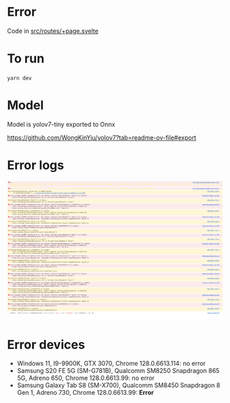 # Error

Code in [src/routes/+page.svelte](src/routes/+page.svelte)

# To run

`yarn dev`

# Model

Model is yolov7-tiny exported to Onnx

https://github.com/WongKinYiu/yolov7?tab=readme-ov-file#export

# Error logs

![Error logs](./docs/error_screen.png)

# Error devices

- Windows 11, I9-9900K, GTX 3070, Chrome 128.0.6613.114: no error
- Samsung S20 FE 5G (SM-G781B), Qualcomm SM8250 Snapdragon 865 5G, Adreno 650, Chrome 128.0.6613.99: no error
- Samsung Galaxy Tab S8 (SM-X700), Qualcomm SM8450 Snapdragon 8 Gen 1, Adreno 730, Chrome 128.0.6613.99: **Error**
